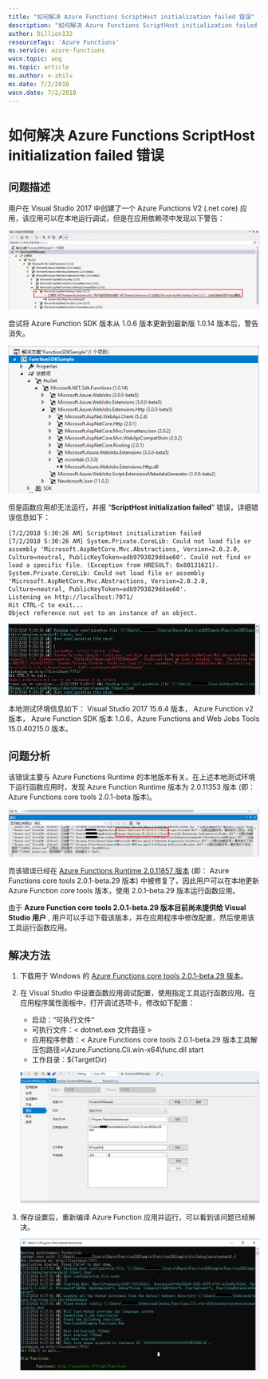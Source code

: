 ```yaml
---
title: "如何解决 Azure Functions ScriptHost initialization failed 错误"
description: "如何解决 Azure Functions ScriptHost initialization failed 错误"
author: Dillion132
resourceTags: 'Azure Functions'
ms.service: azure-functions
wacn.topic: aog
ms.topic: article
ms.author: v-zhilv
ms.date: 7/2/2018
wacn.date: 7/2/2018
---
```


# 如何解决 Azure Functions ScriptHost initialization failed 错误

## 问题描述

用户在 Visual Studio 2017 中创建了一个 Azure Functions V2 (.net core) 应用，该应用可以在本地运行调试，但是在应用依赖项中发现以下警告：

![warning.PNG](./media/aog-azure-functions-scripthost-initialization-failed-error/warning.PNG)

尝试将 Azure Function SDK 版本从 1.0.6 版本更新到最新版 1.0.14 版本后，警告消失。

![check-sdk.PNG](./media/aog-azure-functions-scripthost-initialization-failed-error/check-sdk.PNG)

但是函数应用却无法运行，并报 “**ScriptHost initialization failed**” 错误，详细错误信息如下：

```
[7/2/2018 5:30:26 AM] ScriptHost initialization failed
[7/2/2018 5:30:26 AM] System.Private.CoreLib: Could not load file or assembly 'Microsoft.AspNetCore.Mvc.Abstractions, Version=2.0.2.0, Culture=neutral, PublicKeyToken=adb9793829ddae60'. Could not find or load a specific file. (Exception from HRESULT: 0x80131621). System.Private.CoreLib: Could not load file or assembly 'Microsoft.AspNetCore.Mvc.Abstractions, Version=2.0.2.0, Culture=neutral, PublicKeyToken=adb9793829ddae60'.
Listening on http://localhost:7071/
Hit CTRL-C to exit...
Object reference not set to an instance of an object.
```

![error.PNG](./media/aog-azure-functions-scripthost-initialization-failed-error/error.PNG)

本地测试环境信息如下： Visual Studio 2017 15.6.4 版本， Azure Function v2 版本， Azure Function SDK 版本 1.0.6，Azure Functions and Web Jobs Tools 15.0.40215.0 版本。

## 问题分析

该错误主要与 Azure Functions Runtime 的本地版本有关。在上述本地测试环境下运行函数应用时，发现 Azure Function Runtime 版本为 2.0.11353 版本 (即： Azure Functions core tools 2.0.1-beta 版本)。

![runtime-version.PNG](./media/aog-azure-functions-scripthost-initialization-failed-error/runtime-version.PNG)

而该错误已经在 [Azure Functions Runtime 2.0.11857 版本](https://github.com/Azure/azure-functions-host/releases/tag/v2.0.11857-alpha) (即： Azure Functions core tools 2.0.1-beta.29 版本) 中被修复了，因此用户可以在本地更新 Azure Function core tools 版本，使用 2.0.1-beta.29 版本运行函数应用。

由于 **Azure Function core tools 2.0.1-beta.29 版本目前尚未提供给 Visual Studio 用户** , 用户可以手动下载该版本，并在应用程序中修改配置，然后使用该工具运行函数应用。

## 解决方法

1. 下载用于 Windows 的 [Azure Functions core tools 2.0.1-beta.29 版本](https://github.com/Azure/azure-functions-core-tools/releases)。

2. 在 Visual Studio 中设置函数应用调试配置，使用指定工具运行函数应用。在应用程序属性面板中，打开调试选项卡，修改如下配置：

    * 启动：“可执行文件“
    * 可执行文件：< dotnet.exe 文件路径 >
    * 应用程序参数：< Azure Functions core tools 2.0.1-beta.29 版本工具解压包路径>\Azure.Functions.Cli.win-x64\func.dll start
    * 工作目录：$(TargetDir)

    ![debug-config.PNG](./media/aog-azure-functions-scripthost-initialization-failed-error/debug-config.PNG)

3. 保存设置后，重新编译 Azure Function 应用并运行，可以看到该问题已经解决。

    ![success.PNG](./media/aog-azure-functions-scripthost-initialization-failed-error/success.PNG)